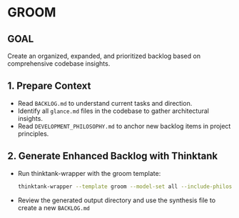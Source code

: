 # GROOM

## GOAL
Create an organized, expanded, and prioritized backlog based on comprehensive codebase insights.

## 1. Prepare Context
- Read `BACKLOG.md` to understand current tasks and direction.
- Identify all `glance.md` files in the codebase to gather architectural insights.
- Read `DEVELOPMENT_PHILOSOPHY.md` to anchor new backlog items in project principles.

## 2. Generate Enhanced Backlog with Thinktank
- Run thinktank-wrapper with the groom template:
  ```bash
  thinktank-wrapper --template groom --model-set all --include-philosophy --include-glance BACKLOG.md
  ```
- Review the generated output directory and use the synthesis file to create a new `BACKLOG.md`
